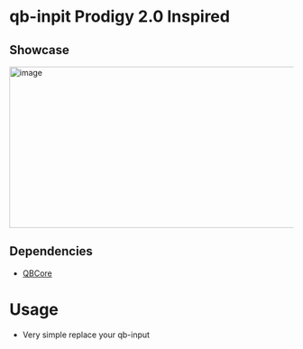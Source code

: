 # qb-inpit Prodigy 2.0 Inspired


## Showcase 
<img width="543" height="286" alt="image" src="https://github.com/user-attachments/assets/b51c075b-60bc-4f15-a84e-8fa8ca929262" />

## Dependencies

- [QBCore](https://github.com/qbcore-framework/qb-core)

# Usage

- Very simple replace your qb-input
